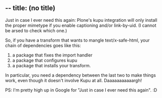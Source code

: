 --
title: (no title)
--
<p>Just in case I ever need this again: Plone's kupu integration will only install the proper mimetype if you enable captioning and/or link-by-uid. (I cannot be arsed to check which one.)</p>

<p>So, if you have a transform that wants to mangle text/x-safe-html, your chain of dependencies goes like this:</p>

<ol>
<li>a package that fixes the import handler</li>
<li>a package that configures kupu</li>
<li>a package that installs your transform.</li>
</ol>

<p>In particular, you need a dependency between the last two to make things work, even though it doesn't involve Kupu at all. Daaaaaaaaaaargh!</p>

<p>PS: I'm pretty high up in Google for "Just in case I ever need this again". :D</p>